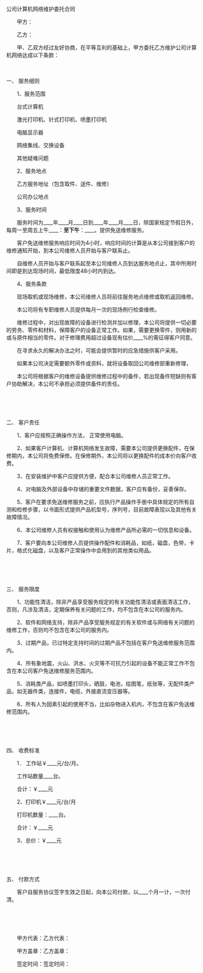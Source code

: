 



公司计算机网络维护委托合同



 

　　甲方：

　　乙方：　　

　　甲、乙双方经过友好协商，在平等互利的基础上，甲方委托乙方维护公司计算机网络达成以下条款：

　　

一、
服务细则

　　1、服务范围

　　台式计算机

　　激光打印机、针式打印机、喷墨打印机

　　电脑显示器

　　网络集线、交换设备

　　其他疑难问题

　　2、服务地点

　　乙方服务地址（包含取件、送件、维修）

　　公司办公地点

　　3、服务时间

　　服务时间为____年____月____日到____年____月____日，除国家规定节假日外，每周一至周五上午____：____至下午____：____。提供免送维修服务。

　　客户免送维修服务响应时间为4小时，响应时间的计算是从本公司接到客户的维修通知开始，到本公司维修人员开始与客户联系止。

　　自维修人员开始与客户联系起至本公司维修人员到达服务地点止，其中所用时间即是到达现场时间，最低限度48小时内到达。

　　4、服务条款

　　现场取机或现场维修，本公司维修人员将前往服务地点维修或取机返回维修。

　　本公司将有专职维修人员提供每月一次的现场例行检查维修。

　　维修过程中，对出现故障的设备进行检测并加以修理，本公司将提供一切必要的劳务、零件和材料，保障客户的设备正常工作。如果，需要更换零件，则用新的或与原件相当的零件。对于修理费用超过设备现有估价____%的需征得客户同意。

　　在寻求永久的解决办法之时，可能会提供暂时的应急措施供客户采用。

　　如果本公司决定需要额外零件或资料，就将设备取回公司维修部重新修理，

　　本公司将根据客户的维修设备提供维修过程中的备件，若出现备件短缺则有客户协助解决，本公司不承担必须提供备件的责任。

　　

　　

二、
客户责任

　　1、客户应按照正确操作方法， 正常使用电脑。

　　2、如果客户计算机、计算机网络发生故障，需要本公司提供更换配件，在保修期内，本公司将免费保修。在保修期外，本公司将以更换配件的成本价向客户收费。

　　3、在安装维护中客户应提供方便，配合本公司维修人员正常工作。

　　4、对电脑及外部设备中存储的重要文件数据，客户应有备份，妥善保存。

　　5、客户在要求免送维修服务之前，应执行产品操作手册中具体规定的所有自测和检修步骤，以书面形式提供产品机型号，序列号，目前故障表现以及其他有关故障情况。

　　6、本公司维修人员有权接触和使用认为维修产品所必需的一切信息和设备。

　　7、客户要向本公司维修人员提供操作配件和消耗品，如纸，磁盘，色带，卡片，格式化磁盘，以及客户正常操作中会用到的其他类似用品。

　　

　　

三、
服务限度

　　1、功能性清洁，除非产品享受服务规定的有关功能性清洁或表面清洁工作，否则，凡涉及清洁，定期保养有关问题的工作，均不包含在本公司的服务内。

　　2、软件和网络支持，除非产品享受服务规定的有关软件或与网络有关问题的维修工作，否则均不包含在本公司的服务内。

　　3、过期产品，已过特定支持时间的过期产品不包括在客户免送维修服务范围内。

　　4、所有象地震，火山、洪水、火灾等不可抗力引起的设备不能正常工作不包含在本公司客户免送维修服务范围内。

　　5、消耗类产品，如喷墨打印头，硒鼓，电池，绘图笔，纸张等，无配件类产品，如无器件类，连接件，电缆，外接直流变压器等。

　　6、所有人为因素引起的使用不当，比如杂物进入机内，不包含在客户免送维修范围内。

　　

　　

四、
收费标准

　　1． 工作站￥____元/台/月。

　　工作站数量____台。

　　合计：￥____元

　　2、打印机￥____元/台/月

　　打印机数量：____台。

　　合计：￥____元

　　3、总价：￥____元

　　

　　

五、
付款方式

　　客户自服务协议签字生效之日起，向本公司付款，以____个月一计，一次付清。　

　　

　　　

　　甲方代表：乙方代表：

　　甲方盖章：乙方盖章：

　　签定时间：签定时间：